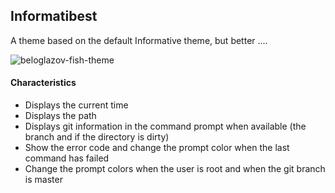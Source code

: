 ##  Informatibest

A theme based on the default Informative theme, but better ....



![beloglazov-fish-theme](-----------)


#### Characteristics

* Displays the current time
* Displays the path
* Displays git information in the command prompt when available (the branch and if the directory is dirty)
* Show the error code and change the prompt color when the last command has failed
* Change the prompt colors when the user is root and when the git branch is master